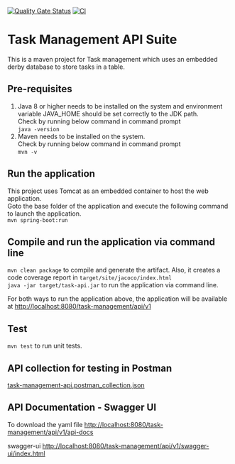 [![Quality Gate Status](https://sonarcloud.io/api/project_badges/measure?project=vmandre_task-management-api&metric=alert_status)](https://sonarcloud.io/summary/new_code?id=vmandre_task-management-api)
[![CI](https://github.com/vmandre/task-management-api/actions/workflows/build.yml/badge.svg?branch=main)](https://github.com/vmandre/task-management-api/actions/workflows/build.yml)



# Task Management API Suite

This is a maven project for Task management which uses an embedded derby database to store tasks in a table.

## Pre-requisites
1. Java 8 or higher needs to be installed on the system and environment variable JAVA_HOME should be set correctly to the JDK path.  
   Check by running below command in command prompt  
   `java -version`  
2. Maven needs to be installed on the system.  
   Check by running below command in command prompt  
   `mvn -v`  

## Run the application
This project uses Tomcat as an embedded container to host the web application.  
Goto the base folder of the application and execute the following command to launch the application.  
`mvn spring-boot:run`  

## Compile and run the application via command line
`mvn clean package` to compile and generate the artifact. Also, it creates a code coverage report in `target/site/jacoco/index.html`   
`java -jar target/task-api.jar` to run the application via command line.

For both ways to run the application above, the application will be available at [http://localhost:8080/task-management/api/v1](http://localhost:8080/task-management/api/v1)

## Test
`mvn test` to run unit tests.

## API collection for testing in Postman
[task-management-api.postman_collection.json](./task-management-api.postman_collection.json)
 
## API Documentation - Swagger UI

To download the yaml file
[http://localhost:8080/task-management/api/v1/api-docs](http://localhost:8080/task-management/api/v1/api-docs)

swagger-ui
[http://localhost:8080/task-management/api/v1/swagger-ui/index.html](http://localhost:8080/task-management/api/v1/swagger-ui/index.html)
